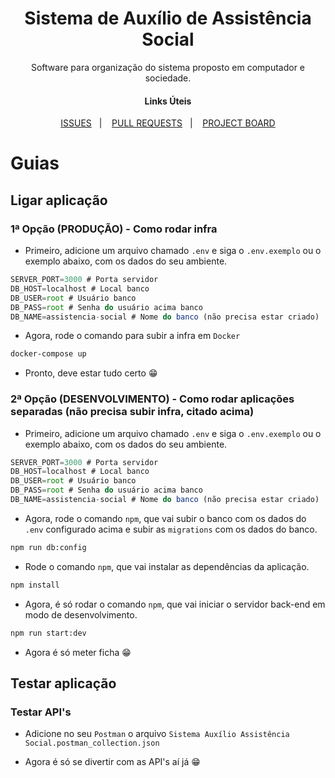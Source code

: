 <h1 align="center">
  Sistema de Auxílio de Assistência Social
</h1>

<p align="center">
Software para organização do sistema proposto em computador e sociedade.
</p>

<h4 align="center">
  Links Úteis
</h4>

<p align="center">
  <a href="https://github.com/MisterDaniels/sistema-auxilio-assistencia-social/issues">ISSUES</a>&nbsp;&nbsp;&nbsp;|&nbsp;&nbsp;&nbsp;
  <a href="https://github.com/MisterDaniels/sistema-auxilio-assistencia-social/pulls">PULL REQUESTS</a>&nbsp;&nbsp;&nbsp;|&nbsp;&nbsp;&nbsp;
  <a href="https://github.com/MisterDaniels/sistema-auxilio-assistencia-social/projects">PROJECT BOARD</a>
</p>

# Guias

## Ligar aplicação

### 1ª Opção (PRODUÇÃO) - Como rodar infra

- Primeiro, adicione um arquivo chamado ```.env``` e siga o ```.env.exemplo``` ou o exemplo abaixo, com os dados do seu ambiente.
``` javascript
SERVER_PORT=3000 # Porta servidor
DB_HOST=localhost # Local banco
DB_USER=root # Usuário banco
DB_PASS=root # Senha do usuário acima banco
DB_NAME=assistencia-social # Nome do banco (não precisa estar criado)
```

- Agora, rode o comando para subir a infra em ```Docker```
``` bash 
docker-compose up
```

- Pronto, deve estar tudo certo :grin:

### 2ª Opção (DESENVOLVIMENTO) - Como rodar aplicações separadas (não precisa subir infra, citado acima)
- Primeiro, adicione um arquivo chamado ```.env``` e siga o ```.env.exemplo``` ou o exemplo abaixo, com os dados do seu ambiente.
``` javascript
SERVER_PORT=3000 # Porta servidor
DB_HOST=localhost # Local banco
DB_USER=root # Usuário banco
DB_PASS=root # Senha do usuário acima banco
DB_NAME=assistencia-social # Nome do banco (não precisa estar criado)
```

- Agora, rode o comando ```npm```, que vai subir o banco com os dados do ```.env``` configurado acima e subir as ```migrations``` com os dados do banco.
``` bash 
npm run db:config
```

- Rode o comando ```npm```, que vai instalar as dependências da aplicação.
``` bash
npm install
```

- Agora, é só rodar o comando ```npm```, que vai iniciar o servidor back-end em modo de desenvolvimento.
``` bash
npm run start:dev
```

- Agora é só meter ficha :grin:

## Testar aplicação

### Testar API's

- Adicione no seu ```Postman``` o arquivo ```Sistema Auxílio Assistência Social.postman_collection.json```

- Agora é só se divertir com as API's aí já :grin:
